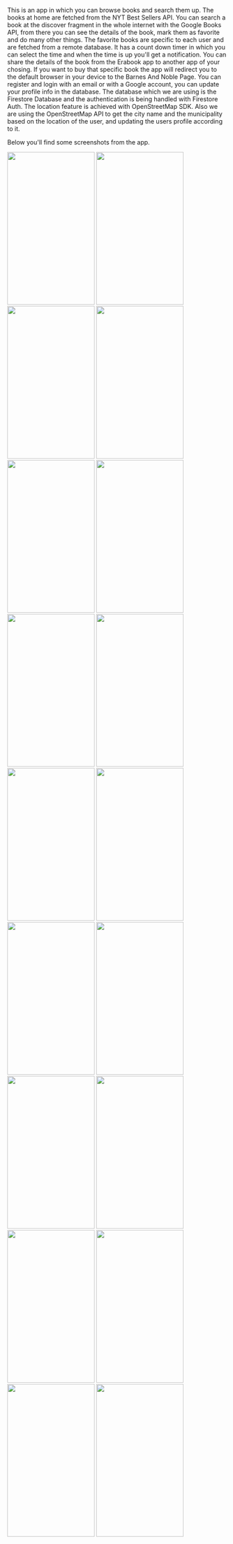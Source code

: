 This is an app in which you can browse books and search them up. 
The books at home are fetched from the NYT Best Sellers API. You can search a book at the discover fragment in the whole internet with the Google Books API, from there you can see the details of the book, mark them as favorite and do many other things. The favorite books are specific to each user and are fetched from a remote database.
It has a count down timer in which you can select the time and when the time is up you'll get a notification.
You can share the details of the book from the Erabook app to another app of your chosing. 
If you want to buy that specific book the app will redirect you to the default browser in your device to the Barnes And Noble Page. You can register and login with an email or with a Google account, you can update your profile info in the database. The database which we are using is the Firestore Database and the authentication is being handled with Firestore Auth.
The location feature is achieved with OpenStreetMap SDK. Also we are using the OpenStreetMap API to get the city name and the municipality based on the location of the user, and updating the users profile according to it. 

Below you'll find some screenshots from the app.


<img src="https://github.com/florindakinandcarta/Erabook/assets/153519781/8c9fa24f-009e-4ed5-827a-dc1a42ca3418" width="200" height="350">
<img src="https://github.com/florindakinandcarta/Erabook/assets/153519781/4ab84794-b231-470a-a720-21f1778fe270" width="200" height="350">
<img src="https://github.com/florindakinandcarta/Erabook/assets/153519781/e3c7f642-75b2-4f29-b8b3-2ec129faae10" width="200" height="350">
<img src="https://github.com/florindakinandcarta/Erabook/assets/153519781/611134cb-3cfd-4cfa-8c26-927c203eedcc" width="200" height="350"> 
<img src="https://github.com/florindakinandcarta/Erabook/assets/153519781/08584d47-e555-4659-951c-096e439059b7" width="200" height="350">
<img src="https://github.com/florindakinandcarta/Erabook/assets/153519781/a9e1d302-e688-4e81-8bcf-03eedd60bf61" width="200" height="350">
<img src="https://github.com/florindakinandcarta/Erabook/assets/153519781/0a24e332-9c39-4680-be22-c64dab2cde76" width="200" height="350">
<img src="https://github.com/florindakinandcarta/Erabook/assets/153519781/5c0fe0d8-5d00-4a97-afc7-f6bbee8b3791" width="200" height="350">
<img src="https://github.com/florindakinandcarta/Erabook/assets/153519781/84b71c1a-fea2-438f-afae-2c35170123e3" width="200" height="350">
<img src="https://github.com/florindakinandcarta/Erabook/assets/153519781/88144f89-28e0-47bd-9607-7f6dddef03de" width="200" height="350">
<img src="https://github.com/florindakinandcarta/Erabook/assets/153519781/45ef6943-2684-46d4-9f87-c39a9d69b18f" width="200" height="350">
<img src="https://github.com/florindakinandcarta/Erabook/assets/153519781/cab83c14-ebff-4617-ba88-fe7fee052d99" width="200" height="350">
<img src="https://github.com/florindakinandcarta/Erabook/assets/153519781/796d2112-03a5-4e4f-b1c3-b3141f5b6292" width="200" height="350">
<img src="https://github.com/florindakinandcarta/Erabook/assets/153519781/ba507906-b00d-46ea-8e5b-7a9b6b6a8397" width="200" height="350">
<img src="https://github.com/florindakinandcarta/Erabook/assets/153519781/7973ee31-116a-41fc-b24c-5910e2a9b52a" width="200" height="350">
<img src="https://github.com/florindakinandcarta/Erabook/assets/153519781/f54cc4e8-9187-4592-8893-19c1dab49a15" width="200" height="350">
<img src="https://github.com/florindakinandcarta/Erabook/assets/153519781/3bda413f-d883-4a60-9a57-134365d0ef24" width="200" height="350">
<img src="https://github.com/florindakinandcarta/Erabook/assets/153519781/9fc47758-237d-4c0e-bb54-92c9e98a0c07" width="200" height="350">

